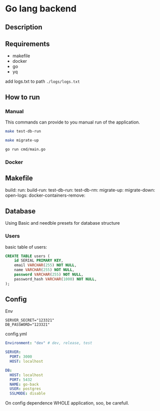 # Go lang backend

## Description

## Requirements

- makefile
- docker
- go
- yq

add logs.txt to path ```./logs/logs.txt```

## How to run

### Manual

This commands can provide to you manual run of the application.

```bash
make test-db-run

make migrate-up

go run cmd/main.go
```

### Docker


## Makefile

build:
run:
build-run:
test-db-run:
test-db-rm:
migrate-up:
migrate-down:
open-logs:
docker-containers-remove:

## Database

Using Basic and needble presets for database structure

### Users

basic table of users:

```sql
CREATE TABLE users (
    id SERIAL PRIMARY KEY,
    email VARCHAR(255) NOT NULL,
    name VARCHAR(255) NOT NULL,
    password VARCHAR(255) NOT NULL,
    password_hash VARCHAR(1000) NOT NULL,
);
```

## Config

Env

```dotenv
SERVER_SECRET="123321"
DB_PASSWORD="123321"
```

config.yml

```yml
Environment: "dev" # dev, release, test

SERVER:
  PORT: 3000
  HOST: localhost

DB:
  HOST: localhost
  PORT: 5432
  NAME: go-back
  USER: postgres
  SSLMODE: disable
```

On config dependence WHOLE application, soo, be carefull.